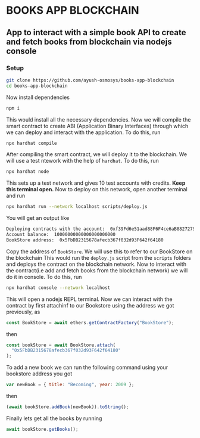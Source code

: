# BOOKS APP BLOCKCHAIN

## App to interact with a simple book API to create and fetch books from blockchain via nodejs console

### Setup

```bash
git clone https://github.com/ayush-osmosys/books-app-blockchain
cd books-app-blockchain
```

Now install dependencies

```bash
npm i
```

This would install all the necessary dependencies. Now we will compile the smart contract to create ABI (Application Binary Interfaces) through which we can deploy and interact with the application. To do this, run

```bash
npx hardhat compile
```

After compiling the smart contract, we will deploy it to the blockchain. We will use a test ntework with the help of <code>hardhat</code>. To do this, run

```bash
npx hardhat node
```

This sets up a test network and gives 10 test accounts with credits. **Keep this terminal open.** Now to deploy on this network, open another terminal and run

```bash
npx hardhat run --network localhost scripts/deploy.js
```

You will get an output like

```bash
Deploying contracts with the account:  0xf39Fd6e51aad88F6F4ce6aB8827279cffFb
Account balance:  10000000000000000000000
BookStore address:  0x5FbDB2315678afecb367f032d93F642f64180
```

Copy the address of <code>BookStore</code>. We will use this to refer to our BookStore on the blockchain
This would run the <code>deploy.js</code> script from the <code>scripts</code> folders and deploys the contract on the blockchain network. Now to interact with the contract(i.e add and fetch books from the blockchain network) we will do it in console. To do this, run

```bash
npx hardhat console --network localhost
```

This will open a nodejs REPL terminal. Now we can interact with the contract by first attachinf to our Bookstore using the address we got previously, as

```javascript
const BookStore = await ethers.getContractFactory("BookStore");
```

then

```javascript
const bookStore = await BookStore.attach(
  "0x5FbDB2315678afecb367f032d93F642f64180"
);
```

To add a new book we can run the following command using your bookstore address you got

```javascript
var newBook = { title: "Becoming", year: 2009 };
```

then

```javascript
(await bookStore.addBook(newBook)).toString();
```

Finally lets get all the books by running

```javascript
await bookStore.getBooks();
```
